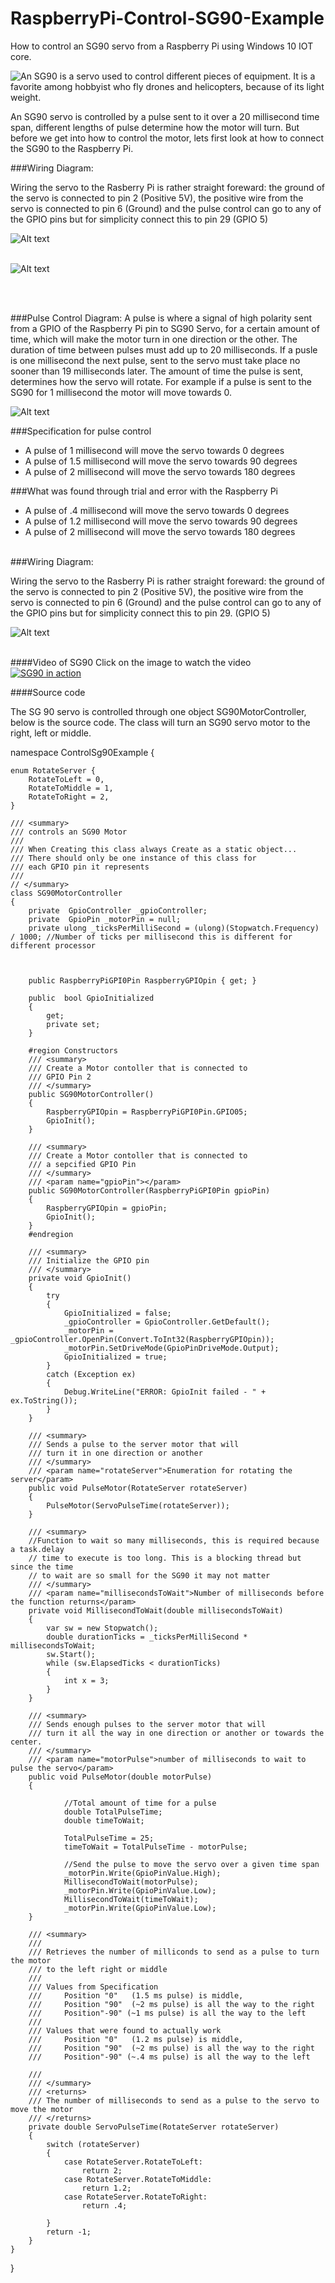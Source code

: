 # RaspberryPi-Control-SG90-Example
<p>
How to control an SG90 servo from a Raspberry Pi using Windows 10 IOT core.

</p>
<p>
<img style="float:left;" src="https://raw.githubusercontent.com/StuartSmith/RaspberryPi-Control-Sg90-Example/master/Images/Sketchsg90.jpg">
An SG90 is a servo used to control different pieces of equipment. It is a favorite among hobbyist who fly drones and helicopters, because of its light weight.
</p>


An SG90 servo is controlled by a pulse sent to it over a 20 millisecond time span, different lengths of pulse determine how the motor will turn. But before we get into how to control the motor, lets first look at how to connect the SG90 to the Raspberry Pi.

###Wiring Diagram:
<p>
Wiring the servo to the Rasberry Pi is rather straight foreward: the ground of the servo is connected to pin 2 (Positive 5V), the positive wire from the servo is connected to pin 6 (Ground) and the pulse control can go to any of the GPIO pins but for simplicity connect this to pin 29 (GPIO 5)
</p>

![Alt text](https://raw.githubusercontent.com/StuartSmith/RaspberryPi-Control-Sg90-Example/master/Images/GPIOWiringDiagram.png "")
<br>
<br>

![Alt text](https://raw.githubusercontent.com/StuartSmith/RaspberryPi-Control-Sg90-Example/master/Images/ServoDiagramImage.PNG "")

<br><br>

###Pulse Control Diagram:
A pulse is where a signal of high polarity sent from a GPIO of the Raspberry Pi pin to SG90 Servo, for a certain amount of time, which will make the motor turn in one direction or the other. The duration of time between pulses must add up to 20 milliseconds. If a pusle is one millisecond the next pulse, sent to the servo must take place no sooner than 19 milliseconds later. The amount of time the pulse is sent, determines how the servo will rotate. For example if a pulse is sent to the SG90 for 1 millisecond the motor will move towards 0.

![Alt text](https://raw.githubusercontent.com/StuartSmith/RaspberryPi-Control-Sg90-Example/master/Images/PulseControl.jpg "")

###Specification for pulse control 
* A pulse of 1 millisecond will move the servo towards 0 degrees
* A pulse of 1.5 millisecond will move the servo towards 90 degrees
* A pulse of 2  millisecond will move the servo towards 180 degrees

###What was found through trial and error with the Raspberry Pi
* A pulse of .4 millisecond will move the servo towards 0 degrees
* A pulse of 1.2 millisecond will move the servo towards 90 degrees
* A pulse of 2  millisecond will move the servo towards 180 degrees
<br><br>

###Wiring Diagram:
<p>
Wiring the servo to the Rasberry Pi is rather straight foreward: the ground of the servo is connected to pin 2 (Positive 5V), the positive wire from the servo is connected to pin 6 (Ground) and the pulse control can go to any of the GPIO pins but for simplicity connect this to pin 29. (GPIO 5)
</p>

![Alt text](https://raw.githubusercontent.com/StuartSmith/RaspberryPi-Control-Sg90-Example/master/Images/GPIOWiringDiagram.png "")
<br>
<br>




####Video of SG90
Click on the image to watch the video<br>
[![SG90 in action](http://img.youtube.com/vi/v_Ni77Dx_HM/0.jpg)](http://www.youtube.com/watch?v=v_Ni77Dx_HM)

####Source code

The SG 90 servo is controlled through one object SG90MotorController, below is the source code. The class will turn an SG90 servo motor to the right, left or middle. 
<br>

namespace ControlSg90Example
{

    enum RotateServer {
        RotateToLeft = 0,
        RotateToMiddle = 1,
        RotateToRight = 2,
    }

    /// <summary>
    /// controls an SG90 Motor 
    ///
    /// When Creating this class always Create as a static object...
    /// There should only be one instance of this class for 
    /// each GPIO pin it represents
    ///    
    // </summary>
    class SG90MotorController
    {
        private  GpioController _gpioController;
        private  GpioPin _motorPin = null;
        private ulong _ticksPerMilliSecond = (ulong)(Stopwatch.Frequency) / 1000; //Number of ticks per millisecond this is different for different processor
            
          
        
        public RaspberryPiGPI0Pin RaspberryGPIOpin { get; }

        public  bool GpioInitialized
        {
            get;
            private set;
        }

        #region Constructors
        /// <summary>
        /// Create a Motor contoller that is connected to 
        /// GPIO Pin 2
        /// </summary>
        public SG90MotorController()
        {
            RaspberryGPIOpin = RaspberryPiGPI0Pin.GPIO05;
            GpioInit();
        }

        /// <summary>
        /// Create a Motor contoller that is connected to 
        /// a sepcified GPIO Pin
        /// </summary>
        /// <param name="gpioPin"></param>
        public SG90MotorController(RaspberryPiGPI0Pin gpioPin)
        {
            RaspberryGPIOpin = gpioPin;
            GpioInit();
        }
        #endregion

        /// <summary>
        /// Initialize the GPIO pin
        /// </summary>
        private void GpioInit()
        {
            try
            {
                GpioInitialized = false;
                _gpioController = GpioController.GetDefault();
                _motorPin =  _gpioController.OpenPin(Convert.ToInt32(RaspberryGPIOpin));
                _motorPin.SetDriveMode(GpioPinDriveMode.Output);
                GpioInitialized = true;              
            }
            catch (Exception ex)
            {
                Debug.WriteLine("ERROR: GpioInit failed - " + ex.ToString());
            }
        }

        /// <summary>
        /// Sends a pulse to the server motor that will 
        /// turn it in one direction or another
        /// </summary>
        /// <param name="rotateServer">Enumeration for rotating the server</param>
        public void PulseMotor(RotateServer rotateServer)
        {
            PulseMotor(ServoPulseTime(rotateServer));      
        }

        /// <summary>
        //Function to wait so many milliseconds, this is required because a task.delay
        // time to execute is too long. This is a blocking thread but since the time
        // to wait are so small for the SG90 it may not matter
        /// </summary>
        /// <param name="millisecondsToWait">Number of milliseconds before the function returns</param>
        private void MillisecondToWait(double millisecondsToWait)
        {
            var sw = new Stopwatch();
            double durationTicks = _ticksPerMilliSecond * millisecondsToWait;
            sw.Start(); 
            while (sw.ElapsedTicks < durationTicks)
            {
                int x = 3;
            }
        }

        /// <summary>
        /// Sends enough pulses to the server motor that will 
        /// turn it all the way in one direction or another or towards the center.
        /// </summary>
        /// <param name="motorPulse">number of milliseconds to wait to pulse the servo</param>
        public void PulseMotor(double motorPulse)
        {
          
                //Total amount of time for a pulse
                double TotalPulseTime;
                double timeToWait;

                TotalPulseTime = 25;
                timeToWait = TotalPulseTime - motorPulse;

                //Send the pulse to move the servo over a given time span
                _motorPin.Write(GpioPinValue.High);
                MillisecondToWait(motorPulse);
                _motorPin.Write(GpioPinValue.Low);
                MillisecondToWait(timeToWait);
                _motorPin.Write(GpioPinValue.Low);
        }

        /// <summary>
        /// 
        /// Retrieves the number of milliconds to send as a pulse to turn the motor
        /// to the left right or middle
        /// 
        /// Values from Specification 
        ///     Position "0"   (1.5 ms pulse) is middle,
        ///     Position "90"  (~2 ms pulse) is all the way to the right
        ///     Position"-90" (~1 ms pulse) is all the way to the left
        ///     
        /// Values that were found to actually work
        ///     Position "0"   (1.2 ms pulse) is middle,
        ///     Position "90"  (~2 ms pulse) is all the way to the right
        ///     Position"-90" (~.4 ms pulse) is all the way to the left

        /// 
        /// </summary>
        /// <returns>
        /// The number of milliseconds to send as a pulse to the servo to move the motor
        /// </returns>
        private double ServoPulseTime(RotateServer rotateServer)
        {
            switch (rotateServer)
            {
                case RotateServer.RotateToLeft:
                    return 2;
                case RotateServer.RotateToMiddle:
                    return 1.2;                  
                case RotateServer.RotateToRight:
                    return .4;
                                        
            }
            return -1;
        }
    }
}
